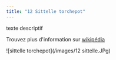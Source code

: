 ```yaml
---
title: "12 Sittelle torchepot"
---
```

texte descriptif



Trouvez plus d'information sur [wikipédia](https://fr.wikipedia.org/wiki/Sittelle_torchepot)

![sittelle torchepot](/images/12 sittelle.JPg)